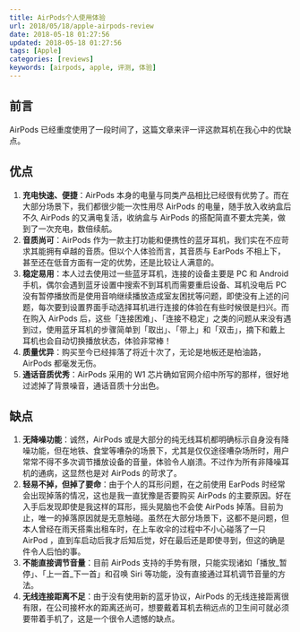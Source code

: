 ```yaml
---
title: AirPods个人使用体验
url: 2018/05/18/apple-airpods-review
date: 2018-05-18 01:27:56
updated: 2018-05-18 01:27:56
tags: [Apple]
categories: [reviews]
keywords: [airpods, apple, 评测, 体验]
---
```


## 前言

AirPods 已经重度使用了一段时间了，这篇文章来评一评这款耳机在我心中的优缺点。

## 优点

1. **充电快速、便捷**：AirPods 本身的电量与同类产品相比已经很有优势了。而在大部分场景下，我们都很少能一次性用尽 AirPods 的电量，随手放入收纳盒后不久 AirPods 的又满电复活，收纳盒与 AirPods 的搭配简直不要太完美，做到了一次充电，数倍续航。
2. **音质尚可**：AirPods 作为一款主打功能和便携性的蓝牙耳机，我们实在不应苛求其能拥有卓越的音质。但以个人体验而言，其音质与 EarPods 不相上下，甚至还在低音方面有一定的优势，还是比较让人满意的。
3. **稳定易用**：本人过去使用过一些蓝牙耳机，连接的设备主要是 PC 和 Android 手机，偶尔会遇到蓝牙设置中搜索不到耳机而需要重启设备、耳机没电后 PC 没有暂停播放而是使用音响继续播放造成室友困扰等问题，即使没有上述的问题，每次要到设置界面手动选择耳机进行连接的体验在有些时候很是扫兴。而在购入 AirPods 后，这些「连接困难」、「连接不稳定」之类的问题从来没有遇到过，使用蓝牙耳机的步骤简单到「取出」、「带上」和「双击」，摘下和戴上耳机也会自动切换播放状态，体验非常棒！
4. **质量优异**：购买至今已经摔落了将近十次了，无论是地板还是柏油路，AirPods 都毫发无伤。
5. **通话音质优秀**：AirPods 采用的 W1 芯片确如官网介绍中所写的那样，很好地过滤掉了背景噪音，通话音质十分出色。

## 缺点

1. **无降噪功能**：诚然，AirPods 或是大部分的纯无线耳机都明确标示自身没有降噪功能，但在地铁、食堂等嘈杂的场景下，尤其是仅仅途径嘈杂场所时，用户常常不得不多次调节播放设备的音量，体验令人崩溃。不过作为所有非降噪耳机的通病，这显然也是对 AirPods 的苛求了。
2. **轻易不掉，但掉了要命**：由于个人的耳形问题，在之前使用 EarPods 时经常会出现掉落的情况，这也是我一直犹豫是否要购买 AirPods 的主要原因。好在入手后发现即使是我这样的耳形，摇头晃脑也不会使 AirPods 掉落。目前为止，唯一的掉落原因就是无意触碰。虽然在大部分场景下，这都不是问题，但本人曾经在雨天搭乘出租车时，在上车收伞的过程中不小心碰落了一只 AirPod ，直到车启动后我才后知后觉，好在最后还是即使寻到，但这的确是件令人后怕的事。
3. **不能直接调节音量**：目前 AirPods 支持的手势有限，只能实现诸如「播放_暂停」、「上一首_下一首」和召唤 Siri 等功能，没有直接通过耳机调节音量的方法。
4. **无线连接距离不足**：由于没有使用新的蓝牙协议，AirPods 的无线连接距离很有限，在公司接杯水的距离还尚可，想要戴着耳机去稍远点的卫生间可就必须要带着手机了，这是一个很令人遗憾的缺点。